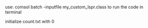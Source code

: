 use: comsol batch -inputfile my_custom_lspr.class
to run the code in terminal

initialize count.txt with 0
